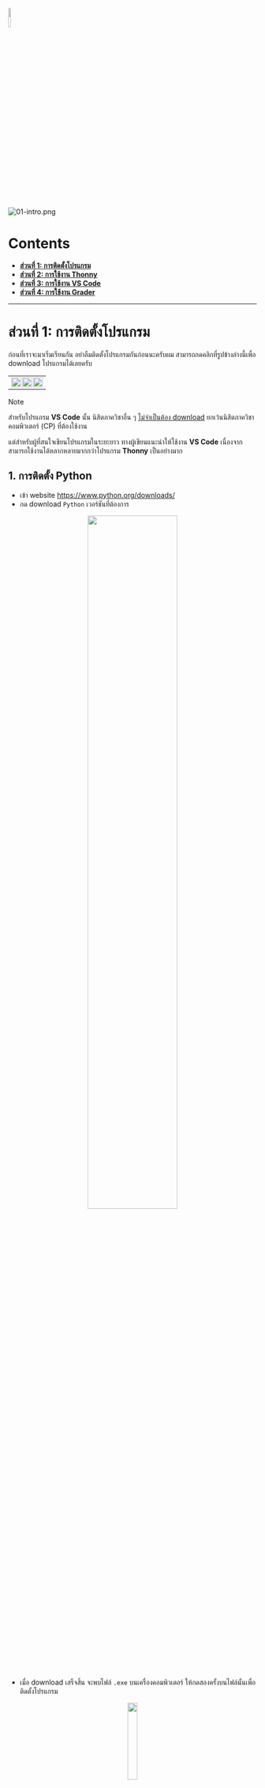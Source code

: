 <p align="left">
  <a href="../README.md">
    <img src="../../Z99-OTHERS/00-common/00-back.png" style="width:10%">
  </a>
</p>

![01-intro.png](/Z99-OTHERS/00-intro/01-intro.png)

# Contents

-   [**ส่วนที่ 1: การติดตั้งโปรแกรม**](#ส่วนที่-1-การติดตั้งโปรแกรม)
-   [**ส่วนที่ 2: การใช้งาน Thonny**](#ส่วนที่-2-การใช้งาน-thonny)
-   [**ส่วนที่ 3: การใช้งาน VS Code**](#ส่วนที่-3-การใช้งาน-vs-code)
-   [**ส่วนที่ 4: การใช้งาน Grader**](#ส่วนที่-4-การใช้งาน-grader)

---

# ส่วนที่ 1: การติดตั้งโปรแกรม

ก่อนที่เราจะมาเริ่มเรียนกัน อย่าลืมติดตั้งโปรแกรมกันก่อนนะครับผม
สามารถกดคลิกที่รูปข้างล่างนี้เพื่อ download โปรแกรมได้เลยครับ

<table align="center" border="0" cellpadding="0" cellspacing="0" style="border-collapse: collapse; width: 95%;">
  <tr style="display: flex; justify-content: center; align-items: center;">
    <td align="center" style="padding-right: 2%;">
      <a href="https://www.python.org/downloads/">
        <img src="../../Z99-OTHERS/00-main/02a-python.png" width="100%">
      </a>
    </td>
    <td align="center" style="padding-left: 1%; padding-right: 1%;">
      <a href="https://thonny.org/">
        <img src="../../Z99-OTHERS/00-main/02b-thonny.png" width="100%">
      </a>
    </td>
    <td align="center" style="padding-left: 2%;">
      <a href="https://code.visualstudio.com/">
        <img src="../../Z99-OTHERS/00-main/02c-vscode.png" width="100%">
      </a>
    </td>
  </tr>
</table>

> [!NOTE]
>
> สำหรับโปรแกรม **VS Code** นั้น นิสิตภาควิชาอื่น ๆ <ins>ไม่จำเป็นต้อง
> download</ins> ยกเว้นนิสิตภาควิชาคอมพิวเตอร์ (CP) ที่ต้องใช้งาน
>
> แต่สำหรับผู้ที่สนใจเขียนโปรแกรมในระยะยาว ทางผู้เขียนแนะนำให้ใช้งาน **VS Code**
> เนื่องจากสามารถใช้งานได้หลากหลายมากกว่าโปรแกรม **Thonny** เป็นอย่างมาก

## 1. การติดตั้ง Python

-   เข้า website https://www.python.org/downloads/
-   กด download `Python` เวอร์ชันที่ต้องการ

<p align="center">
  <img src="../../Z99-OTHERS/00-intro/lecture/01-01.png" style="width:60%">
</p>

-   เมื่อ download เสร็จสิ้น จะพบไฟล์ `.exe` บนเครื่องคอมพิวเตอร์
    ให้กดสองครั้งบนไฟล์นั้นเพื่อติดตั้งโปรแกรม

<p align="center">
  <img src="../../Z99-OTHERS/00-intro/lecture/01-02.png" style="width:20%">
</p>

-   (Optional) หากต้องการตรวจสอบว่าภาษา `Python` ถูก download
    ลงเครื่องสำเร็จเรียบร้อยแล้ว ให้ลองใช้คำสั่งดังกล่าว ลงบนโปรแกรม
    `Command Prompt`

```bash
python --version
```

<p align="center">
  <img src="../../Z99-OTHERS/00-intro/lecture/01-03.png" style="width:50%">
</p>
<div align="center"> ตัวอย่างการใช้งานคำสั่ง </div>

## 2. การติดตั้ง Thonny

-   เข้า website https://thonny.org/
-   กด download เวอร์ชันที่เขียนว่า _recommended for you_

<p align="center">
  <img src="../../Z99-OTHERS/00-intro/lecture/01-04.png" style="width:60%">
</p>

-   เมื่อ download เสร็จสิ้น จะพบไฟล์ `.exe` บนเครื่องคอมพิวเตอร์
    ให้กดสองครั้งบนไฟล์นั้นเพื่อติดตั้งโปรแกรม

<p align="center">
  <img src="../../Z99-OTHERS/00-intro/lecture/01-05.png" style="width:20%">
</p>

## 3. การติดตั้ง VS Code

-   เข้า website https://code.visualstudio.com/
-   กด download บนหน้า website

<p align="center">
  <img src="../../Z99-OTHERS/00-intro/lecture/01-07.png" style="width:60%">
</p>

-   เมื่อ download เสร็จสิ้น จะพบไฟล์ `.exe` บนเครื่องคอมพิวเตอร์
    ให้กดสองครั้งบนไฟล์นั้นเพื่อติดตั้งโปรแกรม

---

# ส่วนที่ 2: การใช้งาน Thonny

## 1. ส่วนหลักของโปรแกรม

เมื่อเข้าสู่โปรแกรม จะพบกับหน้าต่างของโปรแกรมของ Thonny ดังภาพ

<p align="center">
  <img src="../../Z99-OTHERS/00-intro/lecture/02-01.png" style="width:60%">
</p>

ซึ่งจะแบ่งหน้าต่างได้เป็นสองส่วนหลัก ๆ คือ

-   **บริเวณเขียน code** คือบริเวณที่เราจะสร้าง หรือปรับแก้โปรแกรมที่เขียน
-   **บริเวณแสดงผล** คือบริเวณที่แสดงผลลัพธ์
    เมื่อทำการรันโปรแกรมที่เราเขียนไว้ข้างบน

## 2. แถบเมนู

บริเวณแถบมุมซ้ายบน จะเป็นเครื่องมือของโปรแกรม Thonny อยู่บริเวณกรอบสีแดง
ในภาพข้างล่างนี้

<p align="center">
  <img src="../../Z99-OTHERS/00-intro/lecture/02-02.png" style="width:60%">
</p>

เครื่องมือต่าง ๆ ในกรอบสีแดงเรียงจากซ้ายไปขวา

-   `New` คือเครื่องมือสร้างไฟล์โปรแกรม Python ไฟล์ใหม่
    มีไอคอนเป็นรูปกระดาษสีขาว มีคีย์ลัดคือ `Ctrl + N`
-   `Open` คือเครื่องมือสร้างเปิดไฟล์โปรแกรม Python
    มีไอคอนเป็นรูปแฟ้มเอกสารสีเหลือง มีคีย์ลัดคือ `Ctrl + O`
-   `Save` คือเครื่องมือบันทึกโปรแกรม Python ลงบนเครื่องคอมพิวเตอร์
    มีไอคอนเป็นรูปแผ่น Floppy Disk สีม่วง มีคีย์ลัดคือ `Ctrl + S`
-   `Run` คือเครื่องมือสั่งรันโปรแกรม Python บนไฟล์โปรแกรมที่เปิดอยู่ปัจจุบัน
    มีไอคอนเป็นรูปวงกลมสีเขียว ข้างในมีสามเหลี่ยมสีขาวข้างใน มีคีย์ลัดคือ `F5`
-   `Debug` คือเครื่องมือช่วยเหลือในการตรวจหาข้อผิดพลาดของโปรแกรม Python
    มีไอคอนเป็นรูปแมลงสีเขียว
-   `Stop` คือเครื่องมือสั่งหยุดการรันโปรแกรมแบบฉุกเฉิน ในกรณีที่โปรแกรม Python
    รันแบบไม่รู้จบ มีไอคอนเป็นรูปป้ายสีแดง มีคีย์ลัดคือ `Ctrl + F2`

---

# ส่วนที่ 3: การใช้งาน VS Code

โปรแกรม VS Code (Visual Studio Code) เป็นโปรแกรม text editor เปล่า ๆ
ซึ่งผู้ใช้งานมีหน้าที่ต้องติดตั้ง extension เอง เพื่อให้ VS Code สามารถเขียน
และรันโปรแกรมภาษานั้น ๆ ได้ ต่างจาก Thonny ที่สามารถรันโปรแกรมภาษา Python
ได้เองตั้งแต่ติดตั้งมาอยู่แล้ว

## 1. ติดตั้ง Extension `python`

-   เปิดหน้าจอโปรแกรม VS Code ขึ้นมา
    แล้วคลิกที่ไอคอนที่มีลักษณะเหมือนกับกรอบสีแดง หรือกดคีย์ลัด
    `Ctrl + Shift + X` ก็ได้
-   พิมพ์ค้นหา extension ที่บริเวณกรอบสีเขียวว่า `python`
-   กดเปิด extension อันเดียวกับภาพข้างต้น และกด install

<p align="center">
  <img src="../../Z99-OTHERS/00-intro/lecture/03-01.png" style="width:60%">
</p>

## 2. การจัดการไฟล์

-   สร้าง folder ที่ต้องการจัดเก็บ code
-   กดไปที่ `File > Open Folder` และเลือก folder นั้น ๆ (คีย์ลัด กด `Ctrl + K`
    จากนั้นกด `Ctrl + O`)

<p align="center">
  <img src="../../Z99-OTHERS/00-intro/lecture/03-02.png" style="width:60%">
</p>

-   `New File` อยู่ที่บริเวณกรอบสีแดงในภาพข้างล่าง กดเพื่อสร้างไฟล์ใหม่
    (หากสร้างไฟล์ Python อย่าลืมเขียนนามสกุลไฟล์ `.py` ที่ท้ายชื่อด้วย)
-   `New Folder` อยู่ที่บริเวณกรอบสีเขียวในภาพข้างล่าง กดเพื่อสร้างโฟล์เดอร์ใหม่

<p align="center">
  <img src="../../Z99-OTHERS/00-intro/lecture/03-03.png" style="width:60%">
</p>

-   หากต้องการสร้างไฟล์ในโฟล์เดอร์ ให้กดที่โฟล์เดอร์ที่ต้องการ จากนั้นกด
    `New File`
-   การย้ายไฟล์ และโฟลเดอร์ สามารถทำได้โดยการลากและปล่อยไฟล์บนโปรแกรมได้โดยตรง
-   การลบไฟล์ และโฟลเดอร์ ก็สามารถทำได้โดยการกดปุ่ม `Delete`
    บนโปรแกรมโดยตรงเช่นกัน

## 3. การรันโปรแกรม

การรันโปรแกรมภาษา Python จะกดที่ไอคอนสีแดง และเลือก `Run Python File`

<p align="center">
  <img src="../../Z99-OTHERS/00-intro/lecture/03-04.png" style="width:60%">
</p>

## 4. ปัญหาที่อาจพบ

การรันโปรแกรม Python ใน VS Code ช่วงแรก ๆ อาจเกิด error ดังภาพ

<p align="center">
  <img src="../../Z99-OTHERS/00-intro/lecture/03-05.png" style="width:60%">
</p>

ซึ่งที่มาของ error นั้นมาจากได้หลายสาเหตุ แต่โดยส่วนใหญ่แล้ว จะเกิดมาจากการเลือก
version ของ Python ที่ใช้รันโปรแกรมผิด หรือไม่ได้กำหนดไว้

**วิธีแก้ปัญหานี้คือ**

-   เปิด terminal บน VS Code โดยกดปุ่ม `Ctrl + J`
-   ใช้คำสั่งข้างต้นในการตรวจสอบ version ของภาษา Python

```bash
python --version
```

<p align="center">
  <img src="../../Z99-OTHERS/00-intro/lecture/03-06.png" style="width:50%">
</p>

-   จากภาพพบว่า Python version บน terminal คือ `3.11.8` (เวอร์ชันจะแตกต่างกันไป
    แล้วแต่คน) ดังนั้นเราจะต้องตั้ง version ให้กับ VS Code เป็น `3.11.8`
-   ที่บริเวณแถบข้างบนกลาง ให้ค้นหา `>Python: Select Interpreter`
    และกดคลิกตัวเลือกนั้น ดังภาพ

<p align="center">
  <img src="../../Z99-OTHERS/00-intro/lecture/03-07.png" style="width:60%">
</p>

-   เลือก version อันเดียวกับที่ขึ้นบน terminal (ในกรณีของผู้เขียน ต้องเลือก
    version `3.11.8`)

<p align="center">
  <img src="../../Z99-OTHERS/00-intro/lecture/03-08.png" style="width:60%">
</p>

-   จากนั้นลองรันโปรแกรมดูอีกครั้ง พบว่าโปรแกรมสามารถทำงานได้แล้ว

<p align="center">
  <img src="../../Z99-OTHERS/00-intro/lecture/03-09.png" style="width:60%">
</p>

---

# ส่วนที่ 4: การใช้งาน Grader

## 1. Grader คืออะไร

-   Grader ของรายวิชาเข้าผ่าน website http://2110101.cp.eng.chula.ac.th/
-   Grader จะประกอบไปด้วยโจทย์คอมพิวเตอร์ ซึ่งจะต้องเขียน code เพื่อแก้โจทย์นั้น
    ๆ
-   Grader จะเปิดให้ผู้ใช้งานส่ง code เข้าไป และระบบจะตรวจด้วยกรณีทดสอบ
    (testcases) ว่า code ของทำงานได้ถูกต้อง และครอบคลุมกรณีต่าง ๆ
    ได้มากน้อยแค่ไหน

<p align="center">
  <img src="../../Z99-OTHERS/00-intro/lecture/04-01.png" style="width:60%">
</p>

## 2. การเข้าใช้งาน Grader

-   เข้า website http://2110101.cp.eng.chula.ac.th/
-   กรอก username เป็นเลขประจำตัวนิสิต และ password เป็นรหัส CUNET ของตนเอง

<p align="center">
  <img src="../../Z99-OTHERS/00-intro/lecture/04-02.png" style="width:50%">
</p>

> [!IMPORTANT]
>
> ผู้ใช้งานจำเป็นจะต้องลงทะเบียนเรียน และกำลังเรียนรายวิชา 2110101 COMP PROG
> อยู่เท่านั้น จึงจะสามารถใช้งานระบบ Grader ได้

เมื่อเข้าระบบ Grader แล้ว จะพบรายการของโจทย์ต่าง ๆ มากมาย ซึ่งมีองค์ประกอบดังนี้

-   **ชื่อโจทย์** เช่น `Part-III-Text-Formatting`
-   **ไฟล์โจทย์** จะอยู่ตรงปุ่ม `Read` ใต้ชื่อโจทย์
-   **ระดับความยากของโจทย์** สามารถดูได้ที่จำนวนดาว ยิ่งดาวเยอะเท่าไหร่
    แสดงว่าข้อนั้นยิ่งยาก
-   **คะแนน** สามารถดูได้บริเวณที่ไฮไลต์สีแดง
-   **กรณีทดสอบ** สามารถดูได้โดยกดปุ่ม `testcases`
-   **ปุ่มแก้ไข Code** คือปุ่ม `Edit` ซึ่งจะนำไปสู่หน้าที่เราจะใช้ส่ง Code

<p align="center">
  <img src="../../Z99-OTHERS/00-intro/lecture/04-03.png" style="width:60%">
</p>

เมื่อกดปุ่ม `Edit` ที่หน้าแรกแล้วนั้น จะเข้าสู่หน้าที่เราจะใช้ส่ง Code
แต่ละส่วนบนหน้าจอมีรายละเอียดและวิธีการใช้งานดังนี้

-   **ชื่อโจทย์** เช่น `Part-III-Text-Formatting`
-   **ไฟล์โจทย์** จะอยู่ตรงปุ่ม `Read` ใต้ชื่อโจทย์
-   **คะแนน** สามารถดูได้บริเวณที่ไฮไลต์สีเขียว
-   **ปุ่มยืนยัน** คือปุ่ม `Submit` เมื่อกดแล้วจะทำการส่ง Code
    ไปยังระบบเพื่อตรวจ

สำหรับวิธีการส่ง Code สามารถทำได้ 2 วิธี

-   **วิธีที่ 1** คือการ Copy แล้ว Paste ตัว Code ที่เราเขียนไว้ จากนั้นกด
    `Submit`
-   **วิธีที่ 2** คือการกดปุ่ม `Choose File` แล้วเลือกไฟล์ `Python`
    ที่เราได้เขียนเอาไว้ จากนั้นกด `Submit`
    โดยที่ระบบตรวจให้คะแนนจะเป็นระบบอัตโนมัติ

<p align="center">
  <img src="../../Z99-OTHERS/00-intro/lecture/04-04.png" style="width:60%">
</p>

## 3. คะแนนบน Grader

เมื่อส่ง code ในโจทย์ปัญหาแล้วนั้น ระบบ Grader จะทำการตรวจโดยอ้างอิงจากกรณีทดสอบ
(testcase) และจะแสดงผลออกมาอยู่ในรูปของคะแนน ตามด้วยตัวอักษร

<p align="center">
  <img src="../../Z99-OTHERS/00-intro/lecture/04-05.png" style="width:50%">
</p>

จากภาพ มีการแสดงผล `8.3333 [-xxP-x-T-xx-]` ซึ่งหมายความว่าดังนี้

-   code นี้มีคะแนน 8.333 คะแนน จาก 100 คะแนน
-   ในกรณีทดสอบที่ `1` ได้ผลออกมาเป็น `-`
-   ในกรณีทดสอบที่ `2` ได้ผลออกมาเป็น `x`
-   ในกรณีทดสอบที่ `3` ได้ผลออกมาเป็น `x`
-   ในกรณีทดสอบที่ `4` ได้ผลออกมาเป็น `P`
-   ไล่ลำดับกรณีทดสอบเช่นนี้ไปเรื่อย ๆ จนกว่าจะครบ

## 4. ความหมายของสัญลักษณ์

สัญลักษณ์ที่ปรากฎผลคะแนน Grader มีดังนี้

-   `P` หมายถึง code แสดง output บนกรณีทดสอบนั้น ๆ <ins>ถูกต้อง</ins>
-   `-` หมายถึง code แสดง output บนกรณีทดสอบนั้น ๆ <ins>ไม่ถูกต้อง</ins>
-   `x` หมายถึง code เกิด error เมื่อรันบนกรณีทดสอบนั้น ๆ
-   `T` หมายถึง code ใช้เวลารันบนกรณีทดสอบนั้น ๆ เกินเวลาที่กำหนด (1 วินาที)

## 5. วิธีแก้ไขปัญหาเบื้องต้น

เป้าหมายของการทำโจทย์บน Grader เป้าหมายคือการทำให้ได้ 100 คะแนนเต็ม
ซึ่งผู้ที่เพิ่งเริ่มต้นการเขียนโปรแกรม
อาจไม่ใช่เรื่องที่ง่ายเลยในการทำให้ได้คะแนนเต็ม
ในหัวข้อนี้จึงเขียนวิธีการแก้ไขปัญหาเบื้องต้น

-   หลังจากที่ส่งแล้วไม่ได้คะแนนเต็ม ลองพิจารณาคะแนนดูว่าผิดที่กรณีทดสอบ
    (testcase) ไหน

<p align="center">
  <img src="../../Z99-OTHERS/00-intro/lecture/04-05.png" style="width:60%">
</p>

-   จากตัวอย่างคะแนนข้างบน เราถูกแค่ testcase ที่ 4 เท่านั้น ที่เหลือผิดหมดเลย
-   เปิดหน้า testcase และลองนำกรณีทดสอบนั้น ๆ มารันเองดู
    เพื่อวิเคราะห์ปัญหาเพิ่มเติม

<p align="center">
  <img src="../../Z99-OTHERS/00-intro/lecture/04-06.png" style="width:60%">
</p>

> [!IMPORTANT]
>
> ในการสอบ Grader จริง <ins><b>ไม่สามารถเปิด testcases ดูได้</b></ins>

## ถ้าหากติด `-` ทำอย่างไรดี

ถ้าติด `-` ต้องไปปรับที่วิธีคิดเลยครับ อาจจะมีบางกรณีที่วิธีคิดของเราผิดพลาดไป

## ถ้าหากติด `x` ทำอย่างไรดี

ถ้าติด `x` แสดงว่าเกิด Error ใน Code ของเรา ซึ่งเกิดได้จากหลายสาเหตุมาก
ในที่นี้จะยกตัวอย่างที่จะพบเจอบ่อยๆ

-   `NameError` มักเกิดจากการที่เราเขียนตัวแปรที่ไม่ได้ประกาศไว้
    หรือเกิดจากการเขียนคำสั่งผิด เช่น

```py
prinT("Hello")
```

-   `IndentationError` เกิดจากการย่อหน้าไม่ถูกต้อง เช่น

```py
if x % 2 == 0:
print("yes")
```

-   `IndexError` เกิดจากการที่เรียกใช้ index ที่ไม่ได้อยู่ในช่วงที่มีค่า เช่น

```py
x = ['A','B','C']
print(x[9999])
```

-   `AttributeError`
    เกิดจากการที่เราเรียกใช้คำสั่งที่ไม่มีอยู่จริงของข้อมูลประเภทนั้น เช่น

```py
x = 1
x.append(2)
```

## ถ้าหากติด `T` ทำอย่างไรดี

ถ้าติด `T` ในวิชานี้ มักจะเกิดจากการที่ Code ติดลูป ไม่ออกจากลูปสักที
ลองแก้ไขการใช้งาน `for loop` และ `while loop` ภายในโค้ดดีๆ

---

# เพิ่มเติม

สำหรับรายละเอียดเกี่ยวกับรายวิชาเพิ่มเติม เทคนิคการเรียน สามารถอ่านได้ที่นี่ครับ

[![01a-grf.png](/Z99-OTHERS/00-main/01a-grf.png)](https://drive.google.com/file/d/1MobiIMdO5ejGxo801d9RZENZJnBddpBg/view?usp=drive_link)
